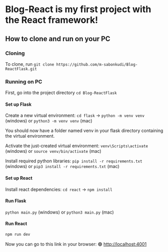 # Blog-React is my first project with the React framework!


## How to clone and run on your PC
### Cloning

To clone, run `git clone https://github.com/m-sabonkudi/Blog-ReactFlask.git`

### Running on PC

First, go into the project directory `cd Blog-ReactFlask`

#### Set up Flask
Create a new virtual environment: `cd flask` -> `python -m venv venv` (windows) or `python3 -m venv venv` (mac)

You should now have a folder named venv in your flask directory containing the virtual environment.

Activate the just-created virtual environment: `venv\Scripts\activate` (windows) or `source venv/bin/activate` (mac)

Install required python libraries: `pip install -r requirements.txt` (windows) or `pip3 install -r requirements.txt` (mac)

#### Set up React
Install react dependencies: `cd react` -> `npm install`


#### Run Flask
`python main.py` (windows) or `python3 main.py` (mac)

#### Run React
`npm run dev`


Now you can go to this link in your browser: 🟢 [http://localhost:4001](http://localhost:4001)